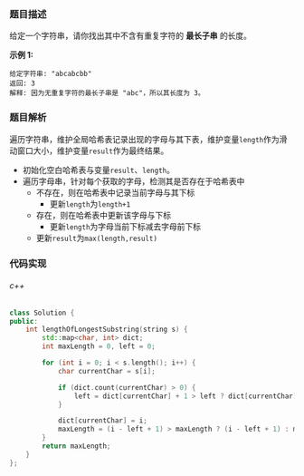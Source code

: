 ### 题目描述

给定一个字符串，请你找出其中不含有重复字符的 **最长子串** 的长度。

**示例 1:**

```
给定字符串: "abcabcbb"
返回: 3 
解释: 因为无重复字符的最长子串是 "abc"，所以其长度为 3。
```

### 题目解析

遍历字符串，维护全局哈希表记录出现的字母与其下表，维护变量`length`作为滑动窗口大小，维护变量`result`作为最终结果。

- 初始化空白哈希表与变量`result`、`length`。
- 遍历字母串，针对每个获取的字母，检测其是否存在于哈希表中
  - 不存在，则在哈希表中记录当前字母与其下标
    - 更新`length`为`length+1`
  - 存在，则在哈希表中更新该字母与下标
    - 更新`length`为字母当前下标减去字母前下标
  - 更新`result`为`max(length,result)`


### 代码实现

###### c++

``` c++
class Solution {
public:
    int lengthOfLongestSubstring(string s) {
        std::map<char, int> dict;
        int maxLength = 0, left = 0;

        for (int i = 0; i < s.length(); i++) {
            char currentChar = s[i];

            if (dict.count(currentChar) > 0) {
                left = dict[currentChar] + 1 > left ? dict[currentChar] + 1 : left;
            }

            dict[currentChar] = i;
            maxLength = (i - left + 1) > maxLength ? (i - left + 1) : maxLength;
        }
        return maxLength;
    }
};
```
